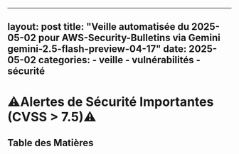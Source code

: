 
---
layout: post
title: "Veille automatisée du 2025-05-02 pour AWS-Security-Bulletins via Gemini gemini-2.5-flash-preview-04-17"
date: 2025-05-02
categories:
    - veille
    - vulnérabilités
    - sécurité
---
# ⚠️Alertes de Sécurité Importantes (CVSS > 7.5)⚠️

## Table des Matières